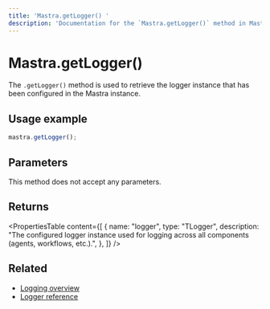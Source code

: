 ```yaml
---
title: 'Mastra.getLogger() '
description: 'Documentation for the `Mastra.getLogger()` method in Mastra, which retrieves the configured logger instance.'
---
```


# Mastra.getLogger()

The `.getLogger()` method is used to retrieve the logger instance that has been configured in the Mastra instance.

## Usage example

```typescript copy
mastra.getLogger();
```

## Parameters

This method does not accept any parameters.

## Returns

<PropertiesTable
content={[
{
name: "logger",
type: "TLogger",
description: "The configured logger instance used for logging across all components (agents, workflows, etc.).",
},
]}
/>

## Related

- [Logging overview](/docs/observability/logging)
- [Logger reference](/docs/reference/observability/logging/pino-logger)
